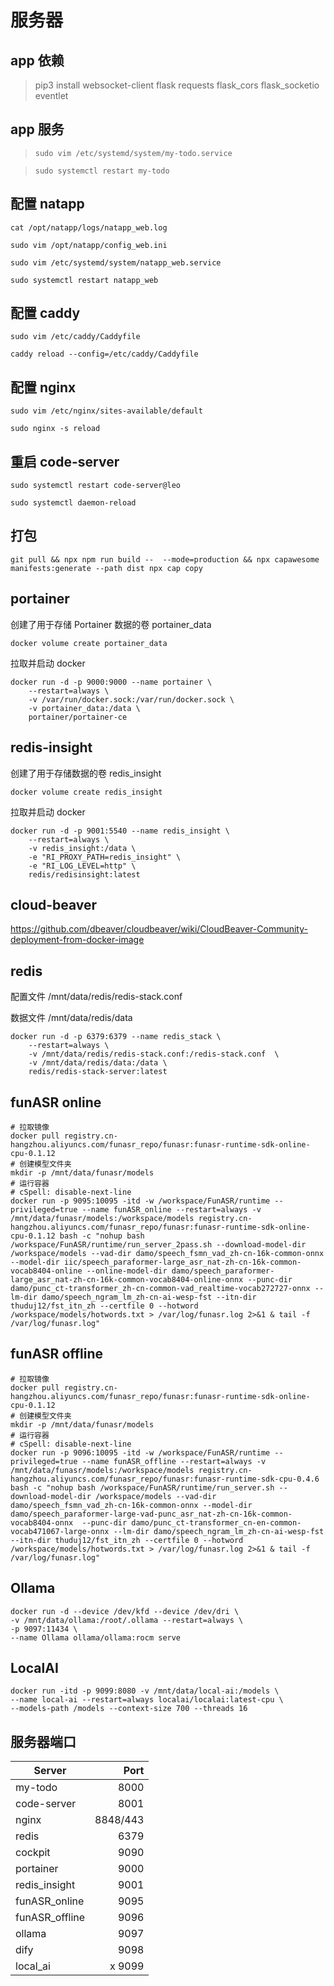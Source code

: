 # 服务器

## app 依赖

> pip3 install websocket-client flask requests flask_cors flask_socketio eventlet

## app 服务

> `sudo vim /etc/systemd/system/my-todo.service`

> `sudo systemctl restart my-todo`

## 配置 natapp

`cat /opt/natapp/logs/natapp_web.log`

`sudo vim /opt/natapp/config_web.ini`

`sudo vim /etc/systemd/system/natapp_web.service`

`sudo systemctl restart natapp_web`

## 配置 caddy

`sudo vim /etc/caddy/Caddyfile`

`caddy reload --config=/etc/caddy/Caddyfile`

## 配置 nginx

`sudo vim /etc/nginx/sites-available/default`

`sudo nginx -s reload`

## 重启 code-server

`sudo systemctl restart code-server@leo`

`sudo systemctl daemon-reload`

## 打包

`git pull && npx npm run build --  --mode=production && npx capawesome manifests:generate --path dist npx cap copy`

## portainer

创建了用于存储 Portainer 数据的卷 portainer_data

    docker volume create portainer_data

拉取并启动 docker

    docker run -d -p 9000:9000 --name portainer \
        --restart=always \
        -v /var/run/docker.sock:/var/run/docker.sock \
        -v portainer_data:/data \
        portainer/portainer-ce

## redis-insight

创建了用于存储数据的卷 redis_insight

    docker volume create redis_insight

拉取并启动 docker

    docker run -d -p 9001:5540 --name redis_insight \
        --restart=always \
        -v redis_insight:/data \
        -e "RI_PROXY_PATH=redis_insight" \
        -e "RI_LOG_LEVEL=http" \
        redis/redisinsight:latest

## cloud-beaver

https://github.com/dbeaver/cloudbeaver/wiki/CloudBeaver-Community-deployment-from-docker-image

## redis

配置文件 /mnt/data/redis/redis-stack.conf

数据文件 /mnt/data/redis/data

    docker run -d -p 6379:6379 --name redis_stack \
        --restart=always \
        -v /mnt/data/redis/redis-stack.conf:/redis-stack.conf  \
        -v /mnt/data/redis/data:/data \
        redis/redis-stack-server:latest

## funASR online

    # 拉取镜像
    docker pull registry.cn-hangzhou.aliyuncs.com/funasr_repo/funasr:funasr-runtime-sdk-online-cpu-0.1.12
    # 创建模型文件夹
    mkdir -p /mnt/data/funasr/models
    # 运行容器
    # cSpell: disable-next-line
    docker run -p 9095:10095 -itd -w /workspace/FunASR/runtime --privileged=true --name funASR_online --restart=always -v /mnt/data/funasr/models:/workspace/models registry.cn-hangzhou.aliyuncs.com/funasr_repo/funasr:funasr-runtime-sdk-online-cpu-0.1.12 bash -c "nohup bash /workspace/FunASR/runtime/run_server_2pass.sh --download-model-dir /workspace/models --vad-dir damo/speech_fsmn_vad_zh-cn-16k-common-onnx --model-dir iic/speech_paraformer-large_asr_nat-zh-cn-16k-common-vocab8404-online --online-model-dir damo/speech_paraformer-large_asr_nat-zh-cn-16k-common-vocab8404-online-onnx --punc-dir damo/punc_ct-transformer_zh-cn-common-vad_realtime-vocab272727-onnx --lm-dir damo/speech_ngram_lm_zh-cn-ai-wesp-fst --itn-dir thuduj12/fst_itn_zh --certfile 0 --hotword /workspace/models/hotwords.txt > /var/log/funasr.log 2>&1 & tail -f /var/log/funasr.log"

## funASR offline

    # 拉取镜像
    docker pull registry.cn-hangzhou.aliyuncs.com/funasr_repo/funasr:funasr-runtime-sdk-online-cpu-0.1.12
    # 创建模型文件夹
    mkdir -p /mnt/data/funasr/models
    # 运行容器
    # cSpell: disable-next-line
    docker run -p 9096:10095 -itd -w /workspace/FunASR/runtime --privileged=true --name funASR_offline --restart=always -v /mnt/data/funasr/models:/workspace/models registry.cn-hangzhou.aliyuncs.com/funasr_repo/funasr:funasr-runtime-sdk-cpu-0.4.6 bash -c "nohup bash /workspace/FunASR/runtime/run_server.sh --download-model-dir /workspace/models --vad-dir damo/speech_fsmn_vad_zh-cn-16k-common-onnx --model-dir damo/speech_paraformer-large-vad-punc_asr_nat-zh-cn-16k-common-vocab8404-onnx  --punc-dir damo/punc_ct-transformer_cn-en-common-vocab471067-large-onnx --lm-dir damo/speech_ngram_lm_zh-cn-ai-wesp-fst --itn-dir thuduj12/fst_itn_zh --certfile 0 --hotword /workspace/models/hotwords.txt > /var/log/funasr.log 2>&1 & tail -f /var/log/funasr.log"

## Ollama

    docker run -d --device /dev/kfd --device /dev/dri \
    -v /mnt/data/ollama:/root/.ollama --restart=always \
    -p 9097:11434 \
    --name Ollama ollama/ollama:rocm serve

## LocalAI

    docker run -itd -p 9099:8080 -v /mnt/data/local-ai:/models \
    --name local-ai --restart=always localai/localai:latest-cpu \
    --models-path /models --context-size 700 --threads 16

## 服务器端口

| Server         |     Port |
| -------------- | -------: |
| my-todo        |     8000 |
| code-server    |     8001 |
| nginx          | 8848/443 |
| redis          |     6379 |
| cockpit        |     9090 |
| portainer      |     9000 |
| redis_insight  |     9001 |
| funASR_online  |     9095 |
| funASR_offline |     9096 |
| ollama         |     9097 |
| dify           |     9098 |
| local_ai       |   x 9099 |
